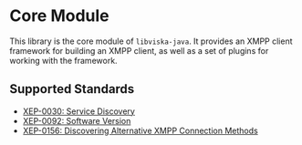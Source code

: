 Core Module
===========

This library is the core module of `libviska-java`. It provides an XMPP client
framework for building an XMPP client, as well as a set of plugins for working
with the framework.

Supported Standards
-------------------

  * [XEP-0030: Service Discovery](https://xmpp.org/extensions/xep-0030.html)
  * [XEP-0092: Software Version](https://xmpp.org/extensions/xep-0092.html)
  * [XEP-0156: Discovering Alternative XMPP Connection Methods](https://xmpp.org/extensions/xep-0156.html)